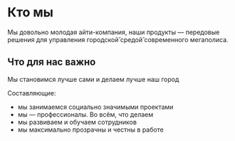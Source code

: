 # Кто мы

Мы довольно молодая айти-компания, наши продукты — передовые решения для управления городской̆ средой̆ современного мегаполиса.

## Что для нас важно

Мы становимся лучше сами и делаем лучше наш город

Составляющие:

- мы занимаемся социально значимыми проектами
- мы — профессионалы. Во всём, что делаем
- мы развиваем и обучаем сотрудников
- мы максимально прозрачны и честны в работе
